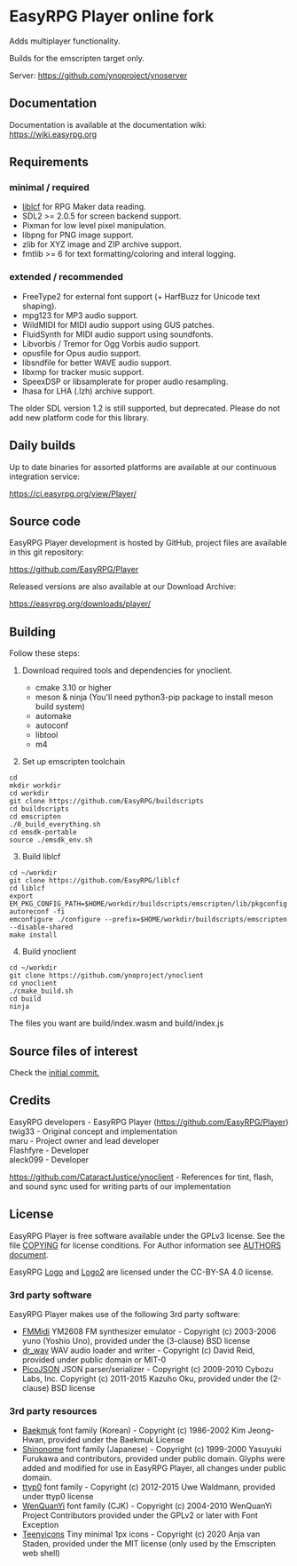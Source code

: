 # EasyRPG Player online fork

Adds multiplayer functionality. 

Builds for the emscripten target only.


Server: https://github.com/ynoproject/ynoserver

## Documentation

Documentation is available at the documentation wiki: https://wiki.easyrpg.org

## Requirements

### minimal / required

- [liblcf] for RPG Maker data reading.
- SDL2 >= 2.0.5 for screen backend support.
- Pixman for low level pixel manipulation.
- libpng for PNG image support.
- zlib for XYZ image and ZIP archive support.
- fmtlib >= 6 for text formatting/coloring and interal logging.

### extended / recommended

- FreeType2 for external font support (+ HarfBuzz for Unicode text shaping).
- mpg123 for MP3 audio support.
- WildMIDI for MIDI audio support using GUS patches.
- FluidSynth for MIDI audio support using soundfonts.
- Libvorbis / Tremor for Ogg Vorbis audio support.
- opusfile for Opus audio support.
- libsndfile for better WAVE audio support.
- libxmp for tracker music support.
- SpeexDSP or libsamplerate for proper audio resampling.
- lhasa for LHA (.lzh) archive support.

The older SDL version 1.2 is still supported, but deprecated.
Please do not add new platform code for this library.


## Daily builds

Up to date binaries for assorted platforms are available at our continuous
integration service:

https://ci.easyrpg.org/view/Player/


## Source code

EasyRPG Player development is hosted by GitHub, project files are available
in this git repository:

https://github.com/EasyRPG/Player

Released versions are also available at our Download Archive:

https://easyrpg.org/downloads/player/

## Building

Follow these steps:

1) Download required tools and dependencies for ynoclient.
    - cmake 3.10 or higher
    - meson & ninja (You'll need python3-pip package to install meson build system)
    - automake
    - autoconf
    - libtool
    - m4

2) Set up emscripten toolchain

```
cd
mkdir workdir
cd workdir
git clone https://github.com/EasyRPG/buildscripts
cd buildscripts
cd emscripten
./0_build_everything.sh
cd emsdk-portable
source ./emsdk_env.sh
```

3) Build liblcf
```
cd ~/workdir
git clone https://github.com/EasyRPG/liblcf
cd liblcf
export EM_PKG_CONFIG_PATH=$HOME/workdir/buildscripts/emscripten/lib/pkgconfig
autoreconf -fi
emconfigure ./configure --prefix=$HOME/workdir/buildscripts/emscripten --disable-shared
make install
```

4) Build ynoclient
```
cd ~/workdir
git clone https://github.com/ynoproject/ynoclient
cd ynoclient
./cmake_build.sh
cd build
ninja
```

The files you want are build/index.wasm and build/index.js

## Source files of interest
Check the [initial commit.](https://github.com/ynoproject/ynoclient/commit/218c56586b598a9e3889ed74cd606ed699d159ca)

## Credits
EasyRPG developers - EasyRPG Player (https://github.com/EasyRPG/Player)<br />
twig33 - Original concept and implementation<br />
maru - Project owner and lead developer<br />
Flashfyre - Developer<br />
aleck099 - Developer<br />

https://github.com/CataractJustice/ynoclient - References for tint, flash, and sound sync used for writing parts of our implementation
## License

EasyRPG Player is free software available under the GPLv3 license. See the file
[COPYING] for license conditions. For Author information see [AUTHORS document].

EasyRPG [Logo] and [Logo2] are licensed under the CC-BY-SA 4.0 license.


### 3rd party software

EasyRPG Player makes use of the following 3rd party software:

* [FMMidi] YM2608 FM synthesizer emulator - Copyright (c) 2003-2006 yuno
  (Yoshio Uno), provided under the (3-clause) BSD license
* [dr_wav] WAV audio loader and writer - Copyright (c) David Reid, provided
  under public domain or MIT-0
* [PicoJSON] JSON parser/serializer - Copyright (c) 2009-2010 Cybozu Labs, Inc.
  Copyright (c) 2011-2015 Kazuho Oku, provided under the (2-clause) BSD license

### 3rd party resources

* [Baekmuk] font family (Korean) - Copyright (c) 1986-2002 Kim Jeong-Hwan,
  provided under the Baekmuk License
* [Shinonome] font family (Japanese) - Copyright (c) 1999-2000 Yasuyuki
  Furukawa and contributors, provided under public domain. Glyphs were added
  and modified for use in EasyRPG Player, all changes under public domain.
* [ttyp0] font family - Copyright (c) 2012-2015 Uwe Waldmann, provided under
  ttyp0 license
* [WenQuanYi] font family (CJK) - Copyright (c) 2004-2010 WenQuanYi Project
  Contributors provided under the GPLv2 or later with Font Exception
* [Teenyicons] Tiny minimal 1px icons - Copyright (c) 2020 Anja van Staden,
  provided under the MIT license (only used by the Emscripten web shell)

[liblcf]: https://github.com/EasyRPG/liblcf
[BUILDING document]: docs/BUILDING.md
[#easyrpg at irc.libera.chat]: https://kiwiirc.com/nextclient/#ircs://irc.libera.chat/#easyrpg?nick=rpgguest??
[COPYING]: COPYING
[AUTHORS document]: docs/AUTHORS.md
[Logo]: resources/logo.png
[Logo2]: resources/logo2.png
[FMMidi]: http://unhaut.epizy.com/fmmidi
[dr_wav]: https://github.com/mackron/dr_libs
[PicoJSON]: https://github.com/kazuho/picojson
[baekmuk]: https://kldp.net/baekmuk
[Shinonome]: http://openlab.ring.gr.jp/efont/shinonome
[ttyp0]: https://people.mpi-inf.mpg.de/~uwe/misc/uw-ttyp0
[WenQuanYi]: http://wenq.org
[Teenyicons]: https://github.com/teenyicons/teenyicons
